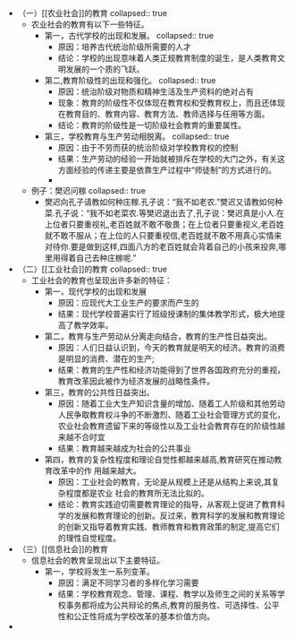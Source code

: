 - （一）[[农业社会]]的教育
  collapsed:: true
	- 农业社会的教育有以下一些特征。
		- 第一，古代学校的出现和发展。
		  collapsed:: true
			- 原因：培养古代统治阶级所需要的人才
			- 结论：学校的出现意味着人类正规教育制度的诞生，是人类教育文明发展的一个质的飞跃。
		- 第二,教育阶级性的出现和强化。
		  collapsed:: true
			- 原因：统治阶级对物质和精神生活及生产资料的绝对占有
			- 现象：教育的阶级性不仅体现在教育权和受教育权上，而且还体现在教育目的、教育内容、教育方法、教师选择与任用等方面。
			- 结论：教育的阶级性是一切阶级社会教育的重要属性。
		- 第三，学校教育与生产劳动相脱离。
		  collapsed:: true
			- 原因：由于不劳而获的统治阶级对学校教育权的控制
			- 结果：生产劳动的经验一开始就被排斥在学校的大门之外，有关这方面经验的传递主要是依靠生产过程中“师徒制”的方式进行的。
			-
	- 例子：樊迟问稼
	  collapsed:: true
		- 樊迟向孔子请教如何种庄稼.孔子说：“我不如老农.”樊迟又请教如何种菜.孔子说：“我不如老菜农.等樊迟退出去了,孔子说：樊迟真是小人.在上位者只要重视礼,老百姓就不敢不敬畏；在上位者只要重视义,老百姓就不敢不服从；在上位的人只要重视信,老百姓就不敢不用真心实情来对待你.要是做到这样,四面八方的老百姓就会背着自己的小孩来投奔,哪里用得着自己去种庄稼呢.”
- （二）[[工业社会]]的教育
  collapsed:: true
	- 工业社会的教育也呈现出许多新的特征：
		- 第一，现代学校的出现和发展
			- 原因：应现代大工业生产的要求而产生的
			- 结果：现代学校普遍实行了班级授课制的集体教学形式，极大地提高了教学效率。
		- 第二，教育与生产劳动从分离走向结合，教育的生产性日益突出。
			- 原因：人们日益认识到，今天的教育就是明天的经济。教育的消费是明显的消费、潜在的生产;
			- 结果：教育的生产性和经济功能得到了世界各国政府充分的重视，教育改革因此被作为经济发展的战略性条件。
		- 第三，教育的公共性日益突出。
			- 原因：随着工业大生产知识含量的增加、随着工人阶级和其他劳动人民争取教育权斗争的不断激烈、随着工业社会管理方式的变化，农业社会教育遗留下来的等级性以及工业社会教育存在的阶级性越来越不合时宜
			- 结果：教育越来越成为社会的公共事业
		- 第四，教育的复杂性程度和理论自觉性都越来越高,教育研究在推动教育改革中的作
		  用越来越大。
			- 原因：工业社会的教育，无论是从规模上还是从结构上来说,其复杂程度都是农业
			  社会的教育所无法比拟的。
			- 结论：教育实践迫切需要教育理论的指导，从客观上促进了教育科学的发展和教育理论的创新。反过来，教育科学的发展和教育理论的创新又指导着教育实践、教师教育和教育政策的制定,提高它们的理性自觉程度。
- （三）[[信息社会]]的教育
	- 信息社会的教育呈现出以下主要特征。
		- 第一，学校将发生一系列变革。
			- 原因：满足不同学习者的多样化学习需要
			- 结果：学校教育观念、管理、课程、教学以及师生之间的关系等学校事务都将成为公共辩论的焦点,教育的服务性、可选择性、公平性和公正性将成为学校改革的基本价值方向。
-